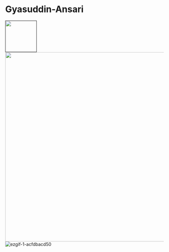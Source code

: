 # Gyasuddin-Ansari
<a href="" target="blank"><img align="center" src="https://gyasuddin.tech/assets/hero.png" height="100" /></a>
<img src="https://github-readme-stats.vercel.app/api?username=Gya7329&show_icons=true&theme=radical" width="600">
![ezgif-1-acfdbacd50](https://user-images.githubusercontent.com/56863773/170061974-4e52f7a1-d49a-4f46-ace1-a148679bc801.gif)
